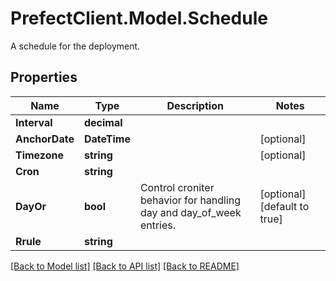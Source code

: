 # PrefectClient.Model.Schedule
A schedule for the deployment.

## Properties

Name | Type | Description | Notes
------------ | ------------- | ------------- | -------------
**Interval** | **decimal** |  | 
**AnchorDate** | **DateTime** |  | [optional] 
**Timezone** | **string** |  | [optional] 
**Cron** | **string** |  | 
**DayOr** | **bool** | Control croniter behavior for handling day and day_of_week entries. | [optional] [default to true]
**Rrule** | **string** |  | 

[[Back to Model list]](../README.md#documentation-for-models) [[Back to API list]](../README.md#documentation-for-api-endpoints) [[Back to README]](../README.md)

